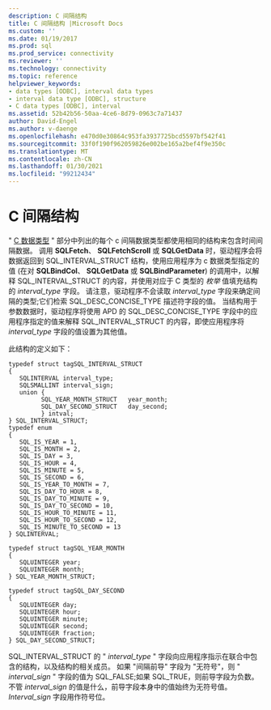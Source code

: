 ```yaml
---
description: C 间隔结构
title: C 间隔结构 |Microsoft Docs
ms.custom: ''
ms.date: 01/19/2017
ms.prod: sql
ms.prod_service: connectivity
ms.reviewer: ''
ms.technology: connectivity
ms.topic: reference
helpviewer_keywords:
- data types [ODBC], interval data types
- interval data type [ODBC], structure
- C data types [ODBC], interval
ms.assetid: 52b42b56-50aa-4ce6-8d79-0963c7a71437
author: David-Engel
ms.author: v-daenge
ms.openlocfilehash: e470d0e30864c953fa3937725bcd5597bf542f41
ms.sourcegitcommit: 33f0f190f962059826e002be165a2bef4f9e350c
ms.translationtype: MT
ms.contentlocale: zh-CN
ms.lasthandoff: 01/30/2021
ms.locfileid: "99212434"
---
```

# <a name="c-interval-structure"></a>C 间隔结构
" [C 数据类型](../../../odbc/reference/appendixes/c-data-types.md) " 部分中列出的每个 c 间隔数据类型都使用相同的结构来包含时间间隔数据。 调用 **SQLFetch**、 **SQLFetchScroll** 或 **SQLGetData** 时，驱动程序会将数据返回到 SQL_INTERVAL_STRUCT 结构，使用应用程序为 c 数据类型指定的值 (在对 **SQLBindCol**、 **SQLGetData** 或 **SQLBindParameter**) 的调用中，以解释 SQL_INTERVAL_STRUCT 的内容，并使用对应于 C 类型的 *枚举* 值填充结构的 *interval_type* 字段。 请注意，驱动程序不会读取 *interval_type* 字段来确定间隔的类型;它们检索 SQL_DESC_CONCISE_TYPE 描述符字段的值。 当结构用于参数数据时，驱动程序将使用 APD 的 SQL_DESC_CONCISE_TYPE 字段中的应用程序指定的值来解释 SQL_INTERVAL_STRUCT 的内容，即使应用程序将 *interval_type* 字段的值设置为其他值。  
  
 此结构的定义如下：  
  
```  
typedef struct tagSQL_INTERVAL_STRUCT  
{  
   SQLINTERVAL interval_type;   
   SQLSMALLINT interval_sign;  
   union {  
         SQL_YEAR_MONTH_STRUCT   year_month;  
         SQL_DAY_SECOND_STRUCT   day_second;  
         } intval;  
} SQL_INTERVAL_STRUCT;  
typedef enum   
{  
   SQL_IS_YEAR = 1,  
   SQL_IS_MONTH = 2,  
   SQL_IS_DAY = 3,  
   SQL_IS_HOUR = 4,  
   SQL_IS_MINUTE = 5,  
   SQL_IS_SECOND = 6,  
   SQL_IS_YEAR_TO_MONTH = 7,  
   SQL_IS_DAY_TO_HOUR = 8,  
   SQL_IS_DAY_TO_MINUTE = 9,  
   SQL_IS_DAY_TO_SECOND = 10,  
   SQL_IS_HOUR_TO_MINUTE = 11,  
   SQL_IS_HOUR_TO_SECOND = 12,  
   SQL_IS_MINUTE_TO_SECOND = 13  
} SQLINTERVAL;  
  
typedef struct tagSQL_YEAR_MONTH  
{  
   SQLUINTEGER year;  
   SQLUINTEGER month;   
} SQL_YEAR_MONTH_STRUCT;  
  
typedef struct tagSQL_DAY_SECOND  
{  
   SQLUINTEGER day;  
   SQLUINTEGER hour;  
   SQLUINTEGER minute;  
   SQLUINTEGER second;  
   SQLUINTEGER fraction;  
} SQL_DAY_SECOND_STRUCT;  
```  
  
 SQL_INTERVAL_STRUCT 的 " *interval_type* " 字段向应用程序指示在联合中包含的结构，以及结构的相关成员。 如果 "间隔前导" 字段为 "无符号"，则 " *interval_sign* " 字段的值为 SQL_FALSE;如果 SQL_TRUE，则前导字段为负数。 不管 *interval_sign* 的值是什么，前导字段本身中的值始终为无符号值。 *Interval_sign* 字段用作符号位。

